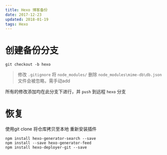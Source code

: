 ```yaml
---
title: Hexo 博客备份
date: 2017-12-23
updated: 2018-01-19
tags: Hexo
---
```


# 创建备份分支
```
git checkout -b hexo
```

> 修改 `.gitignore` 将 `node_modules/` 删除
> `node_modules\mime-db\db.json` 文件会被忽略，需手动add

所有的修改添加均在此分支下进行，并 `push` 到远程 `hexo` 分支

# 恢复

使用git clone 将仓库拷贝至本地
重新安装插件
```
npm install hexo-generator-search --save
npm install --save hexo-generator-feed
npm install hexo-deployer-git --save
```
